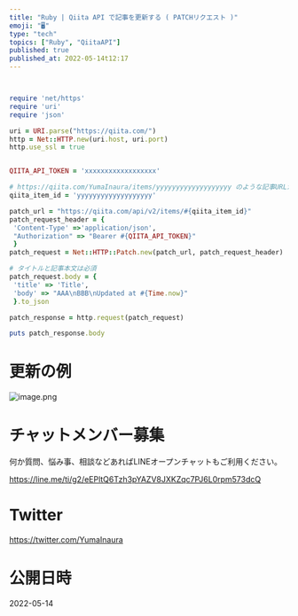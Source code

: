 ```yaml
---
title: "Ruby | Qiita API で記事を更新する ( PATCHリクエスト )"
emoji: "🖥"
type: "tech"
topics: ["Ruby", "QiitaAPI"]
published: true
published_at: 2022-05-14t12:17
---
```




```rb


require 'net/https'
require 'uri'
require 'json'

uri = URI.parse("https://qiita.com/")
http = Net::HTTP.new(uri.host, uri.port)
http.use_ssl = true


QIITA_API_TOKEN = 'xxxxxxxxxxxxxxxxxx'

# https://qiita.com/YumaInaura/items/yyyyyyyyyyyyyyyyyyy のような記事URLから id が分かる
qiita_item_id = 'yyyyyyyyyyyyyyyyyyy'

patch_url = "https://qiita.com/api/v2/items/#{qiita_item_id}"
patch_request_header = {
 'Content-Type' =>'application/json',
 "Authorization" => "Bearer #{QIITA_API_TOKEN}"
 }
patch_request = Net::HTTP::Patch.new(patch_url, patch_request_header)

# タイトルと記事本文は必須
patch_request.body = {
 'title' => 'Title',
 'body' => "AAA\nBBB\nUpdated at #{Time.now}"
 }.to_json

patch_response = http.request(patch_request)

puts patch_response.body

```

# 更新の例

![image.png](https://qiita-image-store.s3.ap-northeast-1.amazonaws.com/0/89618/ccca355b-2d98-993e-b9f9-79bf80c8d75e.png)










<!-- Update From Qiita API -->

# チャットメンバー募集


何か質問、悩み事、相談などあればLINEオープンチャットもご利用ください。

https://line.me/ti/g2/eEPltQ6Tzh3pYAZV8JXKZqc7PJ6L0rpm573dcQ





# Twitter


https://twitter.com/YumaInaura


<!-- Update From Qiita API -->



# 公開日時

2022-05-14
